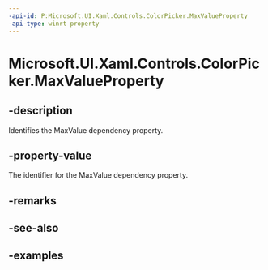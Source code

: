 ```yaml
---
-api-id: P:Microsoft.UI.Xaml.Controls.ColorPicker.MaxValueProperty
-api-type: winrt property
---
```

<!-- Property syntax.
public DependencyProperty MaxValueProperty { get; }
-->

# Microsoft.UI.Xaml.Controls.ColorPicker.MaxValueProperty


## -description

Identifies the MaxValue dependency property.


## -property-value

The identifier for the MaxValue dependency property.


## -remarks


## -see-also


## -examples


